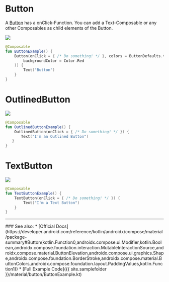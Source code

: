 <!---
This is the API of version 1.0.2
-->
# Button

A [Button](https://developer.android.com/reference/kotlin/androidx/ui/material/package-summary#button) has a onClick-Function. You can add a Text-Composable or any other Composables as child elements of the Button.

<p align="left">
  <img src ="{{ site.images }}/material/button/buttonExample.png"  />
</p>

```kotlin
@Composable
fun ButtonExample() {
    Button(onClick = { /* Do something! */ }, colors = ButtonDefaults.textButtonColors(
        backgroundColor = Color.Red
    )) {
        Text("Button")
    }
}
```


# OutlinedButton

<p align="left">
  <img src ="{{ site.images }}/material/outlinedbutton/outlinedbutton.png"  />
</p>

```kotlin
@Composable
fun OutlinedButtonExample() {
    OutlinedButton(onClick = { /* Do something! */ }) {
       Text("I'm an Outlined Button")
   }
}
```

# TextButton

<p align="left">
  <img src ="{{ site.images }}/material/textbutton/textbutton.png"  />
</p>

```kotlin
@Composable
fun TextButtonExample() {
    TextButton(onClick = { /* Do something! */ }) {
        Text("I'm a Text Button")
    }
}
```

<hr>
### See also:
* [Official Docs](https://developer.android.com/reference/kotlin/androidx/compose/material/package-summary#Button(kotlin.Function0,androidx.compose.ui.Modifier,kotlin.Boolean,androidx.compose.foundation.interaction.MutableInteractionSource,androidx.compose.material.ButtonElevation,androidx.compose.ui.graphics.Shape,androidx.compose.foundation.BorderStroke,androidx.compose.material.ButtonColors,androidx.compose.foundation.layout.PaddingValues,kotlin.Function1))
* [Full Example Code]({{ site.samplefolder }}/material/button/ButtonExample.kt)

